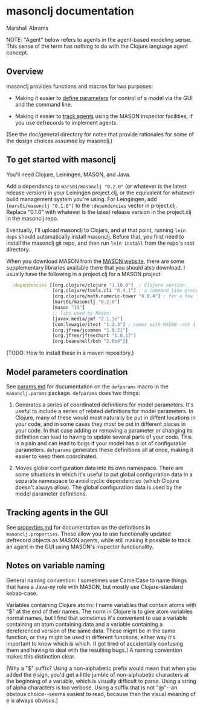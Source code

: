 masonclj documentation
====
Marshall Abrams

NOTE: "Agent" below refers to agents in the agent-based modeling sense.
This sense of the term has nothing to do with the Clojure
language agent concept.

## Overview

masonclj provides functions and macros for two purposes:

* Making it easier to [define
  parameters](#model-parameters-coordination) for control of a model via
  the GUI and the command line.

* Making it easier to [track agents](#tracking-agents-in-the-gui) 
  using the MASON inspector facilities, if you use defrecords to implement agents.

(See the doc/general directory for notes that provide rationales for
some of the design choices assumed by masonclj.)

## To get started with masonclj

You'll need Clojure, Leiningen, MASON, and Java.

Add a dependency to `mars0i/masonclj "0.2.0"` (or whatever is the latest release version)
in your Leiningen project.clj, or the equivalent for whatever build management system
you're using.  For Leingingen, add `[mars0i/masonclj "0.1.0"]` to the
`:dependencies` vector in project.clj.  Replace "0.1.0" with whatever
is the latest release version in the project.clj in the masonclj repo.

Eventually, I'll upload masonclj to Clojars, and at that point, running
`lein deps` should automatically install masonclj.  Before that, you
first need to install the masonclj git repo, and then run `lein install`
from the repo's root directory.

When you download MASON from the [MASON
website](https://cs.gmu.edu/~eclab/projects/mason), there are some
supplementary libraries available there that you should also download.
I usually have the following in a project.clj for a MASON project:

```clojure
  :dependencies [[org.clojure/clojure "1.10.0"]  ; Clojure version
                 [org.clojure/tools.cli "0.4.1"] ; a command line processing library
                 [org.clojure/math.numeric-tower "0.0.4"] ; for a few functions
                 [mars0i/masonclj "0.2.0"]
                 [mason "19"]
                 ;; libs used by Mason:
                 [javax.media/jmf "2.1.1e"]
                 [com.lowagie/itext "1.2.3"] ; comes with MASON--not 1.2
                 [org.jfree/jcommon "1.0.21"]
                 [org.jfree/jfreechart "1.0.17"]
                 [org.beanshell/bsh "2.0b4"]]
```

(TODO: How to install these in a maven repository.)


## Model parameters coordination

See [params.md](https://github.com/mars0i/masonclj/blob/master/doc/masonclj/params.md)
for documentation on the `defparams` macro in the `masonclj.params`
package.  `defparams` does two things:

1. Generates a series of coordinated definitions for model parameters.
It's useful to include a series of related definitions for model
parameters.  In Clojure, many of these would most naturally be put in
diffent locations in your code, and in some cases they *must* be put
in different places in your code.  In that case adding or removing a
parameter or changing its definition can lead to having to update
several parts of your code.  This is a pain and can lead to bugs if
your model has a lot of configurable parameters.  `defparams`
generates these definitions all at once, making it easier to keep them
coordinated.

2. Moves global configuration data into its own namespace.  There
are some situations in which it's useful to put global
configuration data in a separate namespace to avoid cyclic
dependencies (which Clojure doesn't always allow).  The global
configuration data is used by the model parameter definitions.

## Tracking agents in the GUI

See
[properties.md](https://github.com/mars0i/masonclj/blob/master/doc/masonclj/properties.md)
for documentation on the definitions in `masonclj.properties`.  These
allow you to use functionally updated defrecord objects as MASON agents,
while still making it possible to track an agent in the GUI using
MASON's inspector functionality.

## Notes on variable naming

General naming convention: I sometimes use CamelCase to name things
that have a Java-ey role with MASON, but mostly use Clojure-standard
kebab-case.

Variables containing Clojure atoms: I name variables that contain atoms
with "$" at the end of their names. The norm in Clojure is to give atom
variables normal names, but I find that sometimes it's convenient to use
a variable containing an atom containing data and a variable containing
a dereferenced version of the same data.  These might be in the same
function, or they might be used in different functions; either way it's
important to know which is which.  (I got tired of accidentally
confusing them and having to deal with the resulting bugs.)  A naming
convention makes this distinction clear.  

(Why a "$" suffix? Using a non-alphabetic prefix would mean that when
you added the `@` sign, you'd get a little jumble of non-alphabetic
characters at the beginning of a variable, which is visually difficult
to parse.  Using a string of alpha characters is too verbose.  Using a
suffix that is not "@"--an obvious choice--seems easiest to read,
because then the visual meaning of `@` is always obvious.)
